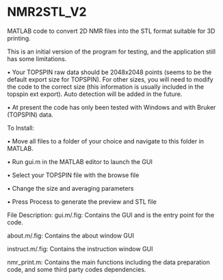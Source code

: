 # NMR2STL_V2

MATLAB code to convert 2D NMR files into the STL format suitable for 3D printing.

This is an initial version of the program for testing, and the application still has some limitations.

•	Your TOPSPIN raw data should be 2048x2048 points (seems to be the default export size for TOPSPIN). For other sizes, you will need to modify the code to the correct size (this information is usually included in the topspin ext export). Auto detection will be added in the future.

•	At present the code has only been tested with Windows and with Bruker (TOPSPIN) data.

To Install:

•	Move all files to a folder of your choice and navigate to this folder in MATLAB.

•	Run gui.m in the MATLAB editor to launch the GUI

•	Select your TOPSPIN file with the browse file

•	Change the size and averaging parameters

•	Press Process to generate the preview and STL file


File Description:
gui.m/.fig: Contains the GUI and is the entry point for the code.

about.m/.fig: Contains the about window GUI

instruct.m/.fig: Contains the instruction window GUI

nmr_print.m: Contains the main functions including the data preparation code, and some third party codes dependencies.

